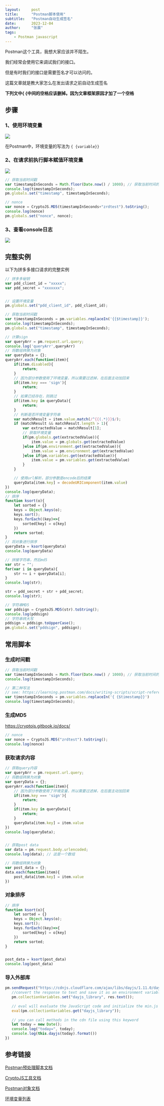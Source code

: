 ```yaml
---
layout:     post
title:      "Postman脚本使用"
subtitle:   "Postman自动生成签名"
date:       2023-12-04
author:     "张晨"
tags:
    - Postman javascript
---
```


Postman这个工具，我想大家应该并不陌生。

我们经常会使用它来调试我们的接口。

但是有时我们的接口是需要签名才可以访问的。

这篇文章就是教大家怎么在发出请求之前自动生成签名



**下列文中{ {中间的空格应该删掉。因为文章框架原因才加了一个空格**
## 步骤


### 1、使用环境变量

![](/img/2023-12-04/Snipaste_2023-12-04_19-46-00.png)

在Postman中，环境变量的写法为 `{ {variable}}`


### 2、在请求前执行脚本赋值环境变量

![](/img/2023-12-04/Snipaste_2023-12-04_19-47-16.png)


```javascript
// 获取当前时间戳
var timestampInSeconds = Math.floor(Date.now() / 1000); // 获取当前时间的整数秒数
console.log(timestampInSeconds);
pm.globals.set("timestamp", timestampInSeconds);

// nonce
var nonce = CryptoJS.MD5(timestampInSeconds+"zrdtest").toString();
console.log(nonce)
pm.globals.set("nonce", nonce);
```

### 3、查看console日志

![](/img/2023-12-04/Snipaste_2023-12-04_19-56-51.png)

## 完整实例

以下为拼多多接口请求的完整实例

```javascript
// 拼多多秘钥
var pdd_client_id = "xxxxx";
var pdd_secret = "xxxxxxx";


// 设置环境变量
pm.globals.set("pdd_client_id", pdd_client_id);

// 获取当前时间戳
var timestampInSeconds = pm.variables.replaceIn('{{$timestamp}}');
console.log(timestampInSeconds);
pm.globals.set("timestamp", timestampInSeconds);

// 计算sign
var queryArr = pm.request.url.query;
console.log('queryArr',queryArr)
// 将数组转换为对象
var queryData = {};
queryArr.each(function(item){
    if(item.disabled){
        return;
    }
    // 因为部分参数使用了环境变量，所以需要过滤掉，在后面主动加回来
    if(item.key === 'sign'){
        return;
    }
    // 如果已经存在，则跳过
    if(item.key in queryData){
        return;
    }
    // 判断是否环境变量字符串
    var matchResult = item.value.match(/^{{(.*)}}$/);
    if (matchResult && matchResult.length > 1){
        var extractedValue = matchResult[1];
        // 获取环境变量
        if(pm.globals.get(extractedValue)){
            item.value = pm.globals.get(extractedValue)
        }else if(pm.environment.get(extractedValue)){
            item.value = pm.environment.get(extractedValue)
        }else if(pm.variables.get(extractedValue)){
            item.value = pm.variables.get(extractedValue)
        }
    }

    // 使用url解析，部分参数是encode后的结果
    queryData[item.key] = decodeURIComponent(item.value)
})
console.log(queryData);
// 排序
function ksort(o){
    let sorted = {}
    keys = Object.keys(o);
    keys.sort();
    keys.forEach((key)=>{
        sorted[key] = o[key]
    })
    return sorted;
}
// 将对象进行排序
queryData = ksort(queryData)
console.log(queryData)

// 拼接字符串，然后md5
var str = "";
for(var i in queryData){
    str += i + queryData[i];
}
console.log(str);

str = pdd_secret + str + pdd_secret;
console.log(str);

// 字符串MD5
var pddsign = CryptoJS.MD5(str).toString();
console.log(pddsign)
// 字符串转大写
pddsign = pddsign.toUpperCase();
pm.globals.set("pddsign", pddsign);


```

## 常用脚本

### 生成时间戳

```javascript
// 获取当前时间戳
var timestampInSeconds = Math.floor(Date.now() / 1000); // 获取当前时间的整数秒数
console.log(timestampInSeconds);

// 第二种写法
// see: https://learning.postman.com/docs/writing-scripts/script-references/variables-list/
var timestampInSeconds = pm.variables.replaceIn('{ {$timestamp}}')
console.log(timestampInSeconds);
```


### 生成MD5

https://cryptojs.gitbook.io/docs/

```javascript
// nonce
var nonce = CryptoJS.MD5("zrdtest").toString();
console.log(nonce)
```


### 获取请求内容

```javascript
// 获取query内容
var queryArr = pm.request.url.query;
// 将数组转换为对象
var queryData = {};
queryArr.each(function(item){
    // 因为部分参数使用了环境变量，所以需要过滤掉，在后面主动加回来
    if(item.key === 'sign'){
        return;
    }
    if(item.key in queryData){
        return;
    }
    queryData[item.key] = item.value
})
console.log(queryData);


// 获取post data
var data = pm.request.body.urlencoded;
console.log(data); // 这是一个数组

// 将数组转换为对象
var post_data = {};
data.each(function(item){
    post_data[item.key] = item.value
})
```


### 对象排序

```javascript
// 排序
function ksort(o){
    let sorted = {}
    keys = Object.keys(o);
    keys.sort();
    keys.forEach((key)=>{
        sorted[key] = o[key]
    })
    return sorted;
}


post_data = ksort(post_data)
console.log(post_data)
```

### 导入外部库

```javascript
pm.sendRequest("https://cdnjs.cloudflare.com/ajax/libs/dayjs/1.11.0/dayjs.min.js", (err, res) => {
   //convert the response to text and save it as an environment variable
   pm.collectionVariables.set("dayjs_library", res.text());
 
   // eval will evaluate the JavaScript code and initialize the min.js
   eval(pm.collectionVariables.get("dayjs_library"));
 
   // you can call methods in the cdn file using this keyword
   let today = new Date();
   console.log("today=", today);
   console.log(this.dayjs(today).format())
})
```




## 参考链接

[Postman预处理脚本文档](https://learning.postman.com/docs/writing-scripts/pre-request-scripts/#pre-request-scripting-example)

[CryptoJS工具文档](https://www.cnblogs.com/huiguo/p/16601076.html)

[Postman对象文档](https://www.postmanlabs.com/postman-collection/Collection.html#toJSON)

[环境变量列表](https://learning.postman.com/docs/writing-scripts/script-references/variables-list/)

